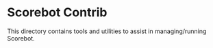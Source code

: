 # Scorebot Contrib

This directory contains tools and utilities to assist in managing/running Scorebot.
